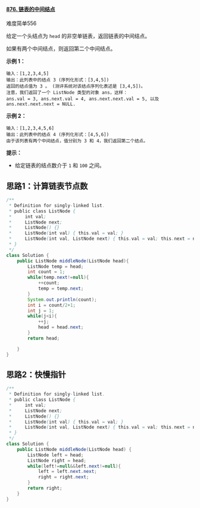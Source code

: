 #### [876. 链表的中间结点](https://leetcode-cn.com/problems/middle-of-the-linked-list/)

难度简单556

给定一个头结点为 `head` 的非空单链表，返回链表的中间结点。

如果有两个中间结点，则返回第二个中间结点。

 

**示例 1：**

```
输入：[1,2,3,4,5]
输出：此列表中的结点 3 (序列化形式：[3,4,5])
返回的结点值为 3 。 (测评系统对该结点序列化表述是 [3,4,5])。
注意，我们返回了一个 ListNode 类型的对象 ans，这样：
ans.val = 3, ans.next.val = 4, ans.next.next.val = 5, 以及 ans.next.next.next = NULL.
```

**示例 2：**

```
输入：[1,2,3,4,5,6]
输出：此列表中的结点 4 (序列化形式：[4,5,6])
由于该列表有两个中间结点，值分别为 3 和 4，我们返回第二个结点。
```

 

**提示：**

- 给定链表的结点数介于 `1` 和 `100` 之间。

## 思路1：计算链表节点数

```java
/**
 * Definition for singly-linked list.
 * public class ListNode {
 *     int val;
 *     ListNode next;
 *     ListNode() {}
 *     ListNode(int val) { this.val = val; }
 *     ListNode(int val, ListNode next) { this.val = val; this.next = next; }
 * }
 */
class Solution {
    public ListNode middleNode(ListNode head){
        ListNode temp = head;
        int count = 1;
        while(temp.next!=null){
            ++count;
            temp = temp.next;
        }
        System.out.println(count);
        int i = count/2+1;
        int j = 1;
        while(j<i){
            ++j;
            head = head.next;
        }
        return head;

    }
}
```

## 思路2：快慢指针

```java
/**
 * Definition for singly-linked list.
 * public class ListNode {
 *     int val;
 *     ListNode next;
 *     ListNode() {}
 *     ListNode(int val) { this.val = val; }
 *     ListNode(int val, ListNode next) { this.val = val; this.next = next; }
 * }
 */
class Solution {
    public ListNode middleNode(ListNode head) {
        ListNode left = head;
        ListNode right = head;
        while(left!=null&&left.next!=null){
            left = left.next.next;
            right = right.next;
        }
        return right;
    }
}
```